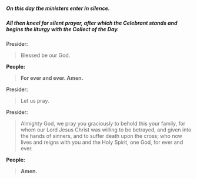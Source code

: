 ##### On this day the ministers enter in silence.
##### All then kneel for silent prayer, after which the Celebrant stands and begins the liturgy with the Collect of the Day.
Presider:
> Blessed be our God.

**People:**
> **For ever and ever. Amen.**

Presider:
> Let us pray.

Presider:
> Almighty God, we pray you graciously to behold this your family, for whom our Lord Jesus Christ was willing to be betrayed, and given into the hands of sinners, and to suffer death upon the cross; who now lives and reigns with you and the Holy Spirit, one God, for ever and ever.

**People:**
> **Amen.**

